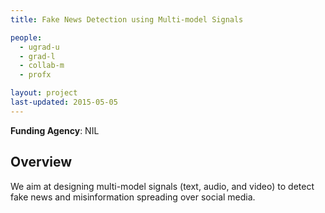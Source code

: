 ```yaml
---
title: Fake News Detection using Multi-model Signals

people:
  - ugrad-u
  - grad-l
  - collab-m
  - profx

layout: project
last-updated: 2015-05-05
---
```


<b>Funding Agency</b>: NIL

<h2>Overview</h2>
We aim at designing multi-model signals (text, audio, and video) to detect fake news and misinformation spreading over social media.